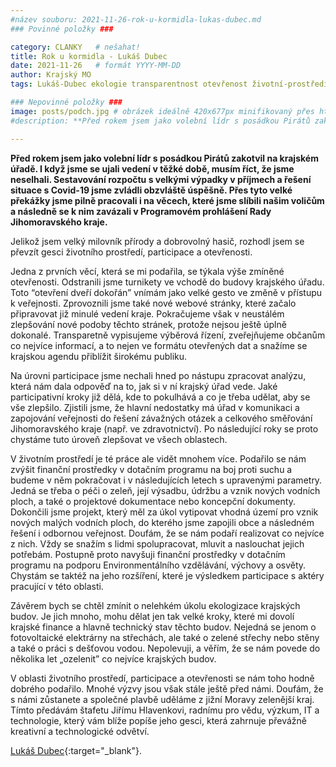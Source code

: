 ```yaml
---
#název souboru: 2021-11-26-rok-u-kormidla-lukas-dubec.md
### Povinné položky ###

category: CLANKY   # nešahat!
title: Rok u kormidla - Lukáš Dubec 
date: 2021-11-26   # formát YYYY-MM-DD
author: Krajský MO
tags: Lukáš-Dubec ekologie transparentnost otevřenost životní-prostředí # kategorie odděleny mezerami, např. volby zemědělství životní-prostředí piráti (viz https://jihomoravsky.pirati.cz/tags/)

### Nepovinné položky ###
image: posts/podch.jpg # obrázek ideálně 420x677px minifikovaný přes https://tinypng.com/
#description: **Před rokem jsem jako volební lídr s posádkou Pirátů zakotvil na krajském úřadě. I když jsme se ujali vedení v těžké době, musím říct, že jsme neselhali. Sestavování rozpočtu s velkými výpadky v příjmech a řešení situace s Covid-19 jsme zvládli obzvláště úspěšně. Přes tyto velké překážky jsme pilně pracovali i na věcech, které jsme slíbili našim voličům a následně se k nim zavázali v Programovém prohlášení Rady Jihomoravského kraje.**

---
```


**Před rokem jsem jako volební lídr s posádkou Pirátů zakotvil na krajském úřadě. I když jsme se ujali vedení v těžké době, musím říct, že jsme neselhali. Sestavování rozpočtu s velkými výpadky v příjmech a řešení situace s Covid-19 jsme zvládli obzvláště úspěšně. Přes tyto velké překážky jsme pilně pracovali i na věcech, které jsme slíbili našim voličům a následně se k nim zavázali v Programovém prohlášení Rady Jihomoravského kraje.**

Jelikož jsem velký milovník přírody a dobrovolný hasič, rozhodl jsem se převzít gesci životního prostředí, participace a otevřenosti. 

Jedna z prvních věcí, která se mi podařila, se týkala výše zmíněné otevřenosti. Odstranili jsme turnikety ve vchodě do budovy krajského úřadu. Toto “otevření dveří dokořán” vnímám jako velké gesto ve změně v přístupu k veřejnosti. Zprovoznili jsme také nové webové stránky, které začalo připravovat již minulé vedení kraje. Pokračujeme však v neustálém zlepšování nové podoby těchto stránek, protože nejsou ještě úplně dokonalé. Transparetně vypisujeme výběrová řízení, zveřejňujeme občanům co nejvíce informací, a to nejen ve formátu otevřených dat a snažíme se krajskou agendu přiblížit širokému publiku.

Na úrovni participace jsme nechali hned po nástupu zpracovat analýzu, která nám dala odpověď na to, jak si v ní krajský úřad vede. Jaké participativní kroky již dělá, kde to pokulhává a co je třeba udělat, aby se vše zlepšilo. Zjistili jsme, že hlavní nedostatky má úřad v komunikaci a zapojování veřejnosti do řešení závažných otázek a celkového směřování Jihomoravského kraje (např. ve zdravotnictví). Po následující roky se proto chystáme tuto úroveň zlepšovat ve všech oblastech.

V životním prostředí je té práce ale vidět mnohem více. Podařilo se nám zvýšit finanční prostředky v dotačním programu na boj proti suchu a budeme v něm pokračovat i v následujících letech s upravenými parametry. Jedná se třeba o péči o zeleň, její výsadbu, údržbu a vznik nových vodních ploch, a také o projektové dokumentace nebo koncepční dokumenty. Dokončili jsme projekt, který měl za úkol vytipovat vhodná území pro vznik nových malých vodních ploch, do kterého jsme zapojili obce a následném řešení i odbornou veřejnost. Doufám, že se nám podaří realizovat co nejvíce z nich. Vždy se snažím s lidmi spolupracovat, mluvit a naslouchat jejich potřebám. Postupně proto navyšuji finanční prostředky v dotačním programu na podporu Environmentálního vzdělávání, výchovy a osvěty.  Chystám se taktéž na jeho rozšíření, které je výsledkem participace s aktéry pracující v této oblasti.

Závěrem bych se chtěl zmínit o nelehkém úkolu ekologizace krajských budov. Je jich mnoho, mohu dělat jen tak velké kroky, které mi dovolí krajské finance a hlavně technický stav těchto budov. Nejedná se jenom o fotovoltaické elektrárny na střechách, ale také o zelené střechy nebo stěny a také o práci s dešťovou vodou. Nepolevuji, a věřím, že se nám povede do několika let „ozelenit” co nejvíce krajských budov. 

V oblasti životního prostředí, participace a otevřenosti se nám toho hodně dobrého podařilo. Mnohé výzvy jsou však stále ještě před námi. Doufám,  že s námi zůstanete  a společné plavbě uděláme z jižní Moravy zelenější kraj. Tímto předávám štafetu Jiřímu Hlavenkovi, radnímu pro vědu, výzkum, IT a technologie, který vám blíže popíše jeho gesci, která zahrnuje převážně kreativní a technologické odvětví. 

[Lukáš Dubec](https://jihomoravsky.pirati.cz/lide/lukas-dubec/){:target="_blank"}.
